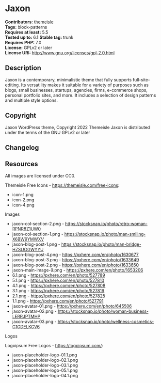 # Jaxon #
**Contributors:** [themeisle](https://profiles.wordpress.org/themeisle/)  
**Tags:** block-patterns  
**Requires at least:** 5.5  
**Tested up to:** 6.1
**Stable tag:** trunk  
**Requires PHP:** 7.0  
**License:** GPLv2 or later  
**License URI:** http://www.gnu.org/licenses/gpl-2.0.html  

## Description ##
Jaxon is a contemporary, minimalistic theme that fully supports full-site-editing. Its versatility makes it suitable for a variety of purposes such as blogs, small businesses, startups, agencies, firms, e-commerce shops, personal portfolio sites, and more. It includes a selection of design patterns and multiple style options. 

## Copyright ##
Jaxon WordPress theme, Copyright 2022 Themeisle
Jaxon is distributed under the terms of the GNU GPLv2 or later

## Changelog ##


## Resources ##
All images are licensed under CC0.


Themeisle Free Icons - https://themeisle.com/free-icons:
* icon-1.png
* icon-2.png
* icon-4.png

Images

* jaxon-col-section-2.png - https://stocksnap.io/photo/retro-woman-RPNR8Z1UW0
* jaxon-col-section-1.png - https://stocksnap.io/photo/man-smiling-X6BW9YMWXV
* jaxon-blog-post-1.png - https://stocksnap.io/photo/man-bridge-HZSUOGWYYU
* jaxon-blog-post-4.png - https://pxhere.com/en/photo/1630677
* jaxon-blog-post-3.png - https://pxhere.com/en/photo/1633649
* jaxon-blog-post-2.png - https://pxhere.com/en/photo/1633650
* jaxon-main-image-9.png - https://pxhere.com/en/photo/1653206
* 6.1.png - https://pxhere.com/en/photo/527789
* 5.1.png - https://pxhere.com/en/photo/527810
* 4.1.png - https://pxhere.com/en/photo/527808
* 3.1.png - https://pxhere.com/en/photo/527819
* 2.1.png - https://pxhere.com/en/photo/527825
* 1.1.png - https://pxhere.com/en/photo/527791
* jaxon-avatar-01.png - https://pxhere.com/en/photo/645506
* jaxon-avatar-02.png - https://stocksnap.io/photo/woman-business-LERRJPTMHP
* jaxon-avatar-03.png - https://stocksnap.io/photo/wellness-cosmetics-G1GDELKCV6


Logos

Logoipsum Free Logos - https://logoipsum.com/:
* jaxon-placeholder-logo-01.1.png
* jaxon-placeholder-logo-02.1.png
* jaxon-placeholder-logo-03.1.png
* jaxon-placeholder-logo-05.1.png
* jaxon-placeholder-logo-04.1.png


